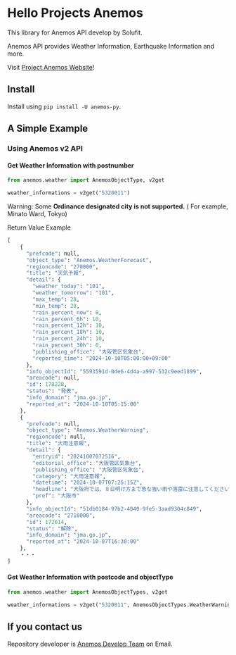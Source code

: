 # Hello Projects Anemos

This library for Anemos API develop by Solufit.

Anemos API provides Weather Information, Earthquake Information and more.

Visit [Project Anemos Website](https://anemos.solufit.net)!

## Install

Install using `pip install -U anemos-py`.

## A Simple Example

### Using Anemos v2 API

#### Get Weather Information with postnumber

```python
from anemos.weather import AnemosObjectType, v2get

weather_informations = v2get("5320011")
```

Warning: Some **Ordinance designated city is not supported.** ( For example, Minato Ward, Tokyo)

Return Value Example

```python
[
    {
      "prefcode": null,
      "object_type": "Anemos.WeatherForecast",
      "regioncode": "270000",
      "title": "天気予報",
      "detail": {
        "weather_today": "101",
        "weather_tomorrow": "101",
        "max_temp": 28,
        "min_temp": 28,
        "rain_percent_now": 0,
        "rain_percent_6h": 10,
        "rain_percent_12h": 10,
        "rain_percent_18h": 10,
        "rain_percent_24h": 10,
        "rain_percent_30h": 0,
        "publishing_office": "大阪管区気象台",
        "reported_time": "2024-10-10T05:00:00+09:00"
      },
      "info_objectId": "5593591d-0de6-4d4a-a997-532c9eed1899",
      "areacode": null,
      "id": 178228,
      "status": "発表",
      "info_domain": "jma.go.jp",
      "reported_at": "2024-10-10T05:15:00"
    },
    {
      "prefcode": null,
      "object_type": "Anemos.WeatherWarning",
      "regioncode": null,
      "title": "大雨注意報",
      "detail": {
        "entryid": "20241007072516",
        "editorial_office": "大阪管区気象台",
        "publishing_office": "大阪管区気象台",
        "category": "大雨注意報",
        "datetime": "2024-10-07T07:25:15Z",
        "headline": "大阪府では、８日明け方まで急な強い雨や落雷に注意してください。",
        "pref": "大阪市"
      },
      "info_objectId": "51db0184-97b2-4040-9fe5-3aad9304c849",
      "areacode": "2710000",
      "id": 172614,
      "status": "解除",
      "info_domain": "jma.go.jp",
      "reported_at": "2024-10-07T16:30:00"
    },
    ・・・
]
```

#### Get Weather Information with postcode and objectType

```python
from anemos.weather import AnemosObjectTypes, v2get

weather_informations = v2get("5320011", AnemosObjectTypes.WeatherWarning)
```

## If you contact us

Repository developer is [Anemos Develop Team](mailto:kengo.handa@solufit.net) on Email.
